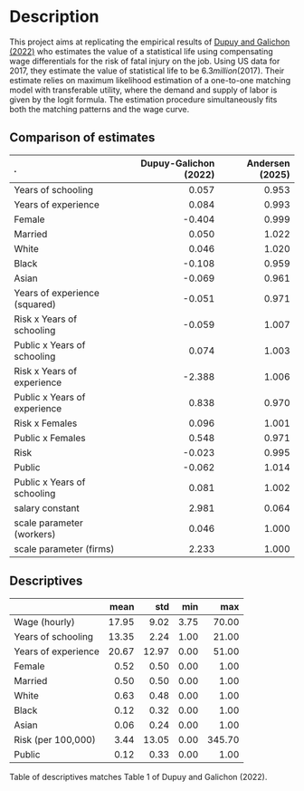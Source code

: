 
# Description
This project aims at replicating the empirical results of [Dupuy and Galichon (2022)](https://doi.org/10.3982/QE928) who estimates the value of a statistical life using compensating wage differentials for the risk of fatal injury on the job. Using US data for 2017, they estimate the value of statistical life to be $6.3 million ($2017). Their estimate relies on maximum likelihood estimation of a one-to-one matching model with transferable utility, where the demand and supply of labor is given by the logit formula. The estimation procedure simultaneously fits both the matching patterns and the wage curve.

## Comparison of estimates
|.                              |   Dupuy-Galichon (2022) |   Andersen (2025) |
|:------------------------------|------------------------:|------------------:|
| Years of schooling            |                   0.057 |             0.953 |
| Years of experience           |                   0.084 |             0.993 |
| Female                        |                  -0.404 |             0.999 |
| Married                       |                   0.050 |             1.022 |
| White                         |                   0.046 |             1.020 |
| Black                         |                  -0.108 |             0.959 |
| Asian                         |                  -0.069 |             0.961 |
| Years of experience (squared) |                  -0.051 |             0.971 |
| Risk x Years of schooling     |                  -0.059 |             1.007 |
| Public x Years of schooling   |                   0.074 |             1.003 |
| Risk x Years of experience    |                  -2.388 |             1.006 |
| Public x Years of experience  |                   0.838 |             0.970 |
| Risk x Females                |                   0.096 |             1.001 |
| Public x Females              |                   0.548 |             0.971 |
| Risk                          |                  -0.023 |             0.995 |
| Public                        |                  -0.062 |             1.014 |
| Public x Years of schooling   |                   0.081 |             1.002 |
| salary constant               |                   2.981 |             0.064 |
| scale parameter (workers)     |                   0.046 |             1.000 |
| scale parameter (firms)       |                   2.233 |             1.000 |

## Descriptives
|                     |   mean |   std |   min |    max |
|:--------------------|-------:|------:|------:|-------:|
| Wage (hourly)       |  17.95 |  9.02 |  3.75 |  70.00 |
| Years of schooling  |  13.35 |  2.24 |  1.00 |  21.00 |
| Years of experience |  20.67 | 12.97 |  0.00 |  51.00 |
| Female              |   0.52 |  0.50 |  0.00 |   1.00 |
| Married             |   0.50 |  0.50 |  0.00 |   1.00 |
| White               |   0.63 |  0.48 |  0.00 |   1.00 |
| Black               |   0.12 |  0.32 |  0.00 |   1.00 |
| Asian               |   0.06 |  0.24 |  0.00 |   1.00 |
| Risk (per 100,000)  |   3.44 | 13.05 |  0.00 | 345.70 |
| Public              |   0.12 |  0.33 |  0.00 |   1.00 |

Table of descriptives matches Table 1 of Dupuy and Galichon (2022).

